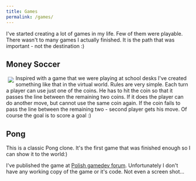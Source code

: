 ```yaml
---
title: Games
permalink: /games/
---
```

<style>
  img.small {
    max-width: 200px;
    max-height: 100px;
    float: left;
    margin: 5px;
  }
</style>

I've started creating a lot of games in my life. Few of them were playable. There wasn't to many games I actually finished. It is the path that was important - not the destination :)

## Money Soccer
<a href="http://i11.photobucket.com/albums/a192/doszes/money.png" data-lightbox="image-2" data-title="Money Soccer">
  <img src="http://i11.photobucket.com/albums/a192/doszes/money.png" class="small">
</a>
Inspired with a game that we were playing at school desks I've created something like that in the virtual world. Rules are very simple. Each turn a player can use just one of the coins. He has to hit the coin so that it passes the line between the remaining two coins. If it does the player can do another move, but cannot use the same coin again. If the coin fails to pass the line between the remaining two - second player gets his move. Of course the goal is to score a goal :)

## Pong
This is a classic Pong clone. It's the first game that was finished enough so I can show it to the world:)

I've published the game at [Polish gamedev forum][pong-post]. Unfortunately I don't have any working copy of the game or it's code. Not even a screen shot...

[pong-post]: http://forum.gamedev.pl/index.php/topic,161.0.html

